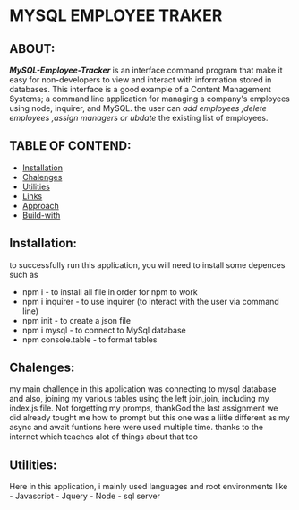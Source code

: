 # MYSQL EMPLOYEE TRAKER 

## ABOUT:

 **_MySQL-Employee-Tracker_** is an interface command program that make it easy for non-developers to view and interact with information stored in databases. This interface is a good example of a Content Management Systems; a command line application for managing a company's employees using node, inquirer, and MySQL. the user can *add employees ,delete employees ,assign managers or ubdate* the existing list of employees.

## TABLE OF CONTEND:

- [Installation](#installation)
- [Chalenges](#chalenges)
- [Utilities](#utilities)
- [Links](#links)
- [Approach](#approach)
- [Build-with](build-with)

## Installation:

   to successfully run this application, you will need to install some 
   depences such as
  - npm i - to install all file in order for npm to work
  - npm i inquirer - to use inquirer (to interact with the user via command line)
  - npm init - to create a json file
  - npm i mysql - to connect to MySql database
  - npm console.table - to format tables

  ## Chalenges:

   my main challenge in this application was connecting to mysql database and also,
   joining my various tables using the left join,join, including my index.js file.
   Not forgetting my promps, thankGod the last assignment we did already tought me how to prompt but
   this one was a liitle different as my async and await funtions here were used multiple time.
   thanks to the internet which teaches alot of things about that too

   ## Utilities:

   Here in this application, i mainly used languages and root environments like
     - Javascript
     - Jquery
     - Node
    -  sql server

